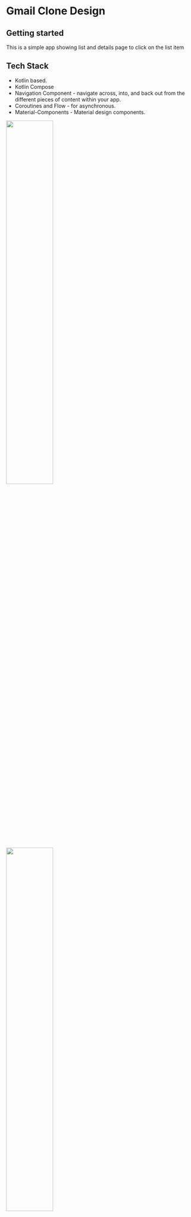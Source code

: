 # Gmail Clone Design



## Getting started

This is a simple app showing list and details page to click on the list item


## Tech Stack

* Kotlin based.
* Kotlin Compose
* Navigation Component - navigate across, into, and back out from the different pieces of content within your app.
* Coroutines and Flow - for asynchronous.
* Material-Components - Material design components.

<img src="./images/gmail.gif" width="50%" height="50%"/>
<img src="https://media3.giphy.com/media/aUovxH8Vf9qDu/giphy.gif" width="50%" height="50%"/>
